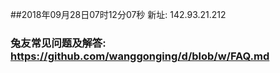##2018年09月28日07时12分07秒 新址: 142.93.21.212
### 兔友常见问题及解答: https://github.com/wanggonging/d/blob/w/FAQ.md
